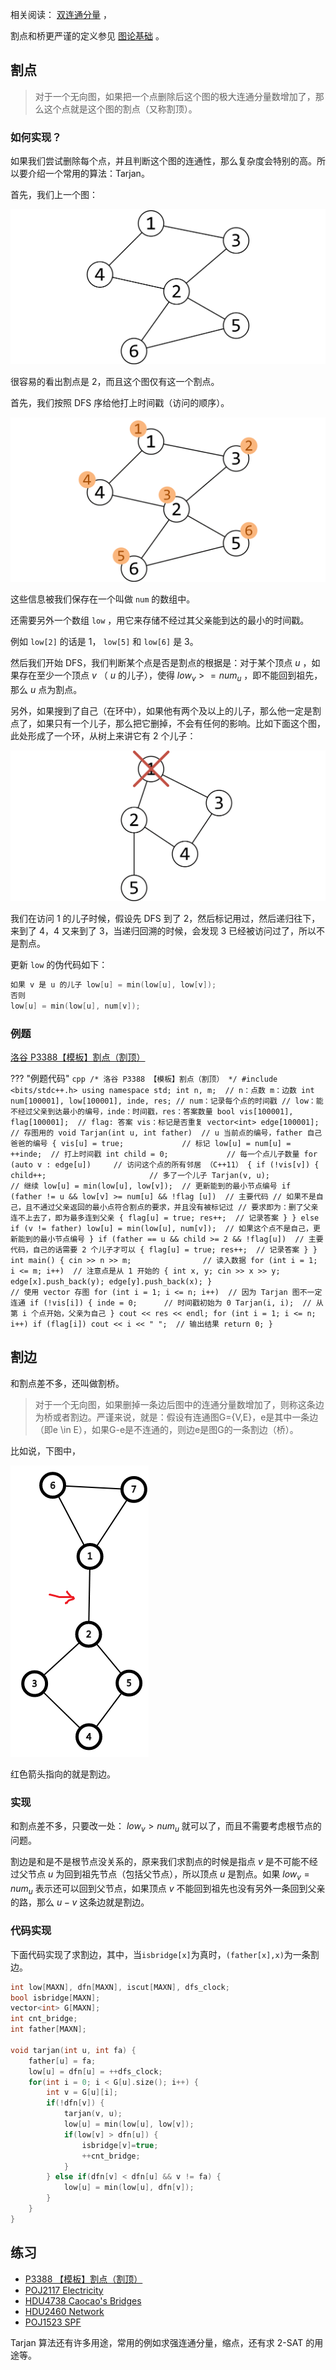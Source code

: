 相关阅读： [双连通分量](./bcc.md) ，

割点和桥更严谨的定义参见 [图论基础](./basic.md) 。

## 割点

> 对于一个无向图，如果把一个点删除后这个图的极大连通分量数增加了，那么这个点就是这个图的割点（又称割顶）。

### 如何实现？

如果我们尝试删除每个点，并且判断这个图的连通性，那么复杂度会特别的高。所以要介绍一个常用的算法：Tarjan。

首先，我们上一个图：

![](images/bridge1.png)

很容易的看出割点是 2，而且这个图仅有这一个割点。

首先，我们按照 DFS 序给他打上时间戳（访问的顺序）。

![](images/bridge2.png)

这些信息被我们保存在一个叫做 `num` 的数组中。

还需要另外一个数组 `low` ，用它来存储不经过其父亲能到达的最小的时间戳。

例如 `low[2]` 的话是 1， `low[5]` 和 `low[6]` 是 3。

然后我们开始 DFS，我们判断某个点是否是割点的根据是：对于某个顶点 $u$ ，如果存在至少一个顶点 $v$ （ $u$ 的儿子），使得 $low_v>=num_u$ ，即不能回到祖先，那么 $u$ 点为割点。

另外，如果搜到了自己（在环中），如果他有两个及以上的儿子，那么他一定是割点了，如果只有一个儿子，那么把它删掉，不会有任何的影响。比如下面这个图，此处形成了一个环，从树上来讲它有 2 个儿子：

![](images/bridge3.png)

我们在访问 1 的儿子时候，假设先 DFS 到了 2，然后标记用过，然后递归往下，来到了 4，4 又来到了 3，当递归回溯的时候，会发现 3 已经被访问过了，所以不是割点。

更新 `low` 的伪代码如下：

```cpp
如果 v 是 u 的儿子 low[u] = min(low[u], low[v]);
否则
low[u] = min(low[u], num[v]);
```

### 例题

 [洛谷 P3388【模板】割点（割顶）](https://www.luogu.org/problemnew/show/P3388) 

??? "例题代码"
    ```cpp
    /*
    洛谷 P3388 【模板】割点（割顶）
    */
    #include <bits/stdc++.h>
    using namespace std;
    int n, m;  // n：点数 m：边数
    int num[100001], low[100001], inde, res;
    // num：记录每个点的时间戳
    // low：能不经过父亲到达最小的编号，inde：时间戳，res：答案数量
    bool vis[100001], flag[100001];  // flag: 答案 vis：标记是否重复
    vector<int> edge[100001];        // 存图用的
    void Tarjan(int u, int father)  // u 当前点的编号，father 自己爸爸的编号
    {
      vis[u] = true;             // 标记
      low[u] = num[u] = ++inde;  // 打上时间戳
      int child = 0;             // 每一个点儿子数量
      for (auto v : edge[u])     // 访问这个点的所有邻居 （C++11）
      {
        if (!vis[v]) {
          child++;                       // 多了一个儿子
          Tarjan(v, u);                  // 继续
          low[u] = min(low[u], low[v]);  // 更新能到的最小节点编号
          if (father != u && low[v] >= num[u] &&
              !flag
                  [u])  // 主要代码
                        // 如果不是自己，且不通过父亲返回的最小点符合割点的要求，并且没有被标记过
                        // 要求即为：删了父亲连不上去了，即为最多连到父亲
          {
            flag[u] = true;
            res++;  // 记录答案
          }
        } else if (v != father)
          low[u] =
              min(low[u], num[v]);  // 如果这个点不是自己，更新能到的最小节点编号
      }
      if (father == u && child >= 2 &&
          !flag[u])  // 主要代码，自己的话需要 2 个儿子才可以
      {
        flag[u] = true;
        res++;  // 记录答案
      }
    }
    int main() {
      cin >> n >> m;                // 读入数据
      for (int i = 1; i <= m; i++)  // 注意点是从 1 开始的
      {
        int x, y;
        cin >> x >> y;
        edge[x].push_back(y);
        edge[y].push_back(x);
      }                             // 使用 vector 存图
      for (int i = 1; i <= n; i++)  // 因为 Tarjan 图不一定连通
        if (!vis[i]) {
          inde = 0;      // 时间戳初始为 0
          Tarjan(i, i);  // 从第 i 个点开始，父亲为自己
        }
      cout << res << endl;
      for (int i = 1; i <= n; i++)
        if (flag[i]) cout << i << " ";  // 输出结果
      return 0;
    }
    ```

## 割边

和割点差不多，还叫做割桥。

> 对于一个无向图，如果删掉一条边后图中的连通分量数增加了，则称这条边为桥或者割边。严谨来说，就是：假设有连通图G=\{V,E\}，e是其中一条边（即e \in E），如果G-e是不连通的，则边e是图G的一条割边（桥）。

比如说，下图中，

![割边示例图](./images/bridge4.png)

红色箭头指向的就是割边。


### 实现

和割点差不多，只要改一处： $low_v>num_u$ 就可以了，而且不需要考虑根节点的问题。

割边是和是不是根节点没关系的，原来我们求割点的时候是指点 $v$ 是不可能不经过父节点 $u$ 为回到祖先节点（包括父节点），所以顶点 $u$ 是割点。如果 $low_v=num_u$ 表示还可以回到父节点，如果顶点 $v$ 不能回到祖先也没有另外一条回到父亲的路，那么 $u-v$ 这条边就是割边。

### 代码实现
下面代码实现了求割边，其中，当`isbridge[x]`为真时，`(father[x],x)`为一条割边。
```cpp
int low[MAXN], dfn[MAXN], iscut[MAXN], dfs_clock;
bool isbridge[MAXN];
vector<int> G[MAXN];
int cnt_bridge;
int father[MAXN];
 
void tarjan(int u, int fa) {
    father[u] = fa;
    low[u] = dfn[u] = ++dfs_clock;
    for(int i = 0; i < G[u].size(); i++) {
        int v = G[u][i];
        if(!dfn[v]) {
            tarjan(v, u);
            low[u] = min(low[u], low[v]);
            if(low[v] > dfn[u]) { 
                isbridge[v]=true;
                ++cnt_bridge;
            }
        } else if(dfn[v] < dfn[u] && v != fa) {
            low[u] = min(low[u], dfn[v]);
        }
    }
}
```

## 练习
- [P3388 【模板】割点（割顶）](https://www.luogu.org/problem/P3388)
- [POJ2117 Electricity](https://vjudge.net/problem/POJ-2117)
- [HDU4738 Caocao's Bridges](https://vjudge.net/problem/HDU-4738)
- [HDU2460 Network](https://vjudge.net/problem/HDU-2460)
- [POJ1523 SPF](https://vjudge.net/problem/POJ-1523)

Tarjan 算法还有许多用途，常用的例如求强连通分量，缩点，还有求 2-SAT 的用途等。
